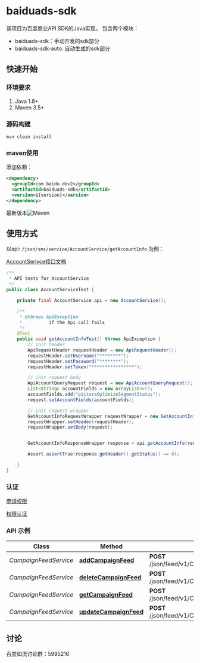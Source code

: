 # baiduads-sdk

该项目为百度商业API SDK的Java实现。 包含两个模块：

* baiduads-sdk：手动开发的sdk部分
* baiduads-sdk-auto: 自动生成的sdk部分

## 快速开始

### 环境要求

1. Java 1.8+
2. Maven 3.5+

### 源码构建

```shell
mvn clean install
```

### maven使用

添加依赖：

```xml
<dependency>
  <groupId>com.baidu.dev2</groupId>
  <artifactId>baiduads-sdk</artifactId>
  <version>${version}</version>
</dependency>
```
最新版本![Maven](https://img.shields.io/maven-central/v/com.baidu.dev2/baiduads-sdk.svg)


## 使用方式

以api: `/json/sms/service/AccountService/getAccountInfo` 为例：

[AccountSerivce接口文档](https://dev2.baidu.com/content?sceneType=0&pageId=100256&nodeId=63&subhead=)
```java
/**
 * API tests for AccountService
 */
public class AccountServiceTest {

    private final AccountService api = new AccountService();

    /**
     * @throws ApiException
     *          if the Api call fails
     */
    @Test
    public void getAccountInfoTest() throws ApiException {
        // init header
        ApiRequestHeader requestHeader = new ApiRequestHeader();
        requestHeader.setUsername("********");
        requestHeader.setPassword("********");
        requestHeader.setToken("****************");

        // init request body
        ApiAccountQueryRequest request = new ApiAccountQueryRequest();
        List<String> accountFields = new ArrayList<>();
        accountFields.add("pictureOptimizeSegmentStatus");
        request.setAccountFields(accountFields);

        // init request wrapper
        GetAccountInfoRequestWrapper requestWrapper = new GetAccountInfoRequestWrapper();
        requestWrapper.setHeader(requestHeader);
        requestWrapper.setBody(request);


        GetAccountInfoResponseWrapper response = api.getAccountInfo(requestWrapper);

        Assert.assertTrue(response.getHeader().getStatus() == 0);

    }
}
```
### 认证

[申请权限](https://dev2.baidu.com/content?sceneType=0&pageId=100369&nodeId=16&subhead=%E7%AC%AC%201%20%E6%AD%A5%EF%BC%9A%E9%80%89%E6%8B%A9%E5%90%88%E9%80%82%E7%9A%84API%E6%9D%83%E9%99%90)

[权限认证](https://dev2.baidu.com/content?sceneType=0&pageId=100141&nodeId=254&subhead=%E8%AF%B7%E6%B1%82%E6%A0%BC%E5%BC%8F)

### API 示例

Class | Method | HTTP request | Description
------------ | ------------- | ------------- | -------------
*CampaignFeedService* | [**addCampaignFeed**](docs/CampaignFeedService.md#addCampaignFeed) | **POST** /json/feed/v1/CampaignFeedService/addCampaignFeed | 
*CampaignFeedService* | [**deleteCampaignFeed**](docs/CampaignFeedService.md#deleteCampaignFeed) | **POST** /json/feed/v1/CampaignFeedService/deleteCampaignFeed | 
*CampaignFeedService* | [**getCampaignFeed**](docs/CampaignFeedService.md#getCampaignFeed) | **POST** /json/feed/v1/CampaignFeedService/getCampaignFeed | 
*CampaignFeedService* | [**updateCampaignFeed**](docs/CampaignFeedService.md#updateCampaignFeed) | **POST** /json/feed/v1/CampaignFeedService/updateCampaignFeed | 


## 讨论
百度如流讨论群：5995216
